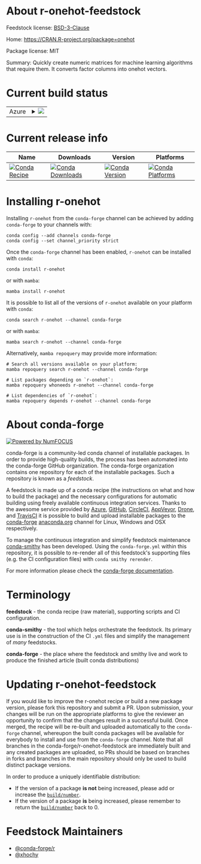 About r-onehot-feedstock
========================

Feedstock license: [BSD-3-Clause](https://github.com/conda-forge/r-onehot-feedstock/blob/main/LICENSE.txt)

Home: https://CRAN.R-project.org/package=onehot

Package license: MIT

Summary: Quickly create numeric matrices for machine learning algorithms that require them. It converts factor columns into onehot vectors.

Current build status
====================


<table>
    
  <tr>
    <td>Azure</td>
    <td>
      <details>
        <summary>
          <a href="https://dev.azure.com/conda-forge/feedstock-builds/_build/latest?definitionId=7206&branchName=main">
            <img src="https://dev.azure.com/conda-forge/feedstock-builds/_apis/build/status/r-onehot-feedstock?branchName=main">
          </a>
        </summary>
        <table>
          <thead><tr><th>Variant</th><th>Status</th></tr></thead>
          <tbody><tr>
              <td>linux_64_r_base4.3</td>
              <td>
                <a href="https://dev.azure.com/conda-forge/feedstock-builds/_build/latest?definitionId=7206&branchName=main">
                  <img src="https://dev.azure.com/conda-forge/feedstock-builds/_apis/build/status/r-onehot-feedstock?branchName=main&jobName=linux&configuration=linux%20linux_64_r_base4.3" alt="variant">
                </a>
              </td>
            </tr><tr>
              <td>linux_64_r_base4.4</td>
              <td>
                <a href="https://dev.azure.com/conda-forge/feedstock-builds/_build/latest?definitionId=7206&branchName=main">
                  <img src="https://dev.azure.com/conda-forge/feedstock-builds/_apis/build/status/r-onehot-feedstock?branchName=main&jobName=linux&configuration=linux%20linux_64_r_base4.4" alt="variant">
                </a>
              </td>
            </tr><tr>
              <td>osx_64_r_base4.3</td>
              <td>
                <a href="https://dev.azure.com/conda-forge/feedstock-builds/_build/latest?definitionId=7206&branchName=main">
                  <img src="https://dev.azure.com/conda-forge/feedstock-builds/_apis/build/status/r-onehot-feedstock?branchName=main&jobName=osx&configuration=osx%20osx_64_r_base4.3" alt="variant">
                </a>
              </td>
            </tr><tr>
              <td>osx_64_r_base4.4</td>
              <td>
                <a href="https://dev.azure.com/conda-forge/feedstock-builds/_build/latest?definitionId=7206&branchName=main">
                  <img src="https://dev.azure.com/conda-forge/feedstock-builds/_apis/build/status/r-onehot-feedstock?branchName=main&jobName=osx&configuration=osx%20osx_64_r_base4.4" alt="variant">
                </a>
              </td>
            </tr><tr>
              <td>win_64_r_base4.3</td>
              <td>
                <a href="https://dev.azure.com/conda-forge/feedstock-builds/_build/latest?definitionId=7206&branchName=main">
                  <img src="https://dev.azure.com/conda-forge/feedstock-builds/_apis/build/status/r-onehot-feedstock?branchName=main&jobName=win&configuration=win%20win_64_r_base4.3" alt="variant">
                </a>
              </td>
            </tr><tr>
              <td>win_64_r_base4.4</td>
              <td>
                <a href="https://dev.azure.com/conda-forge/feedstock-builds/_build/latest?definitionId=7206&branchName=main">
                  <img src="https://dev.azure.com/conda-forge/feedstock-builds/_apis/build/status/r-onehot-feedstock?branchName=main&jobName=win&configuration=win%20win_64_r_base4.4" alt="variant">
                </a>
              </td>
            </tr>
          </tbody>
        </table>
      </details>
    </td>
  </tr>
</table>

Current release info
====================

| Name | Downloads | Version | Platforms |
| --- | --- | --- | --- |
| [![Conda Recipe](https://img.shields.io/badge/recipe-r--onehot-green.svg)](https://anaconda.org/conda-forge/r-onehot) | [![Conda Downloads](https://img.shields.io/conda/dn/conda-forge/r-onehot.svg)](https://anaconda.org/conda-forge/r-onehot) | [![Conda Version](https://img.shields.io/conda/vn/conda-forge/r-onehot.svg)](https://anaconda.org/conda-forge/r-onehot) | [![Conda Platforms](https://img.shields.io/conda/pn/conda-forge/r-onehot.svg)](https://anaconda.org/conda-forge/r-onehot) |

Installing r-onehot
===================

Installing `r-onehot` from the `conda-forge` channel can be achieved by adding `conda-forge` to your channels with:

```
conda config --add channels conda-forge
conda config --set channel_priority strict
```

Once the `conda-forge` channel has been enabled, `r-onehot` can be installed with `conda`:

```
conda install r-onehot
```

or with `mamba`:

```
mamba install r-onehot
```

It is possible to list all of the versions of `r-onehot` available on your platform with `conda`:

```
conda search r-onehot --channel conda-forge
```

or with `mamba`:

```
mamba search r-onehot --channel conda-forge
```

Alternatively, `mamba repoquery` may provide more information:

```
# Search all versions available on your platform:
mamba repoquery search r-onehot --channel conda-forge

# List packages depending on `r-onehot`:
mamba repoquery whoneeds r-onehot --channel conda-forge

# List dependencies of `r-onehot`:
mamba repoquery depends r-onehot --channel conda-forge
```


About conda-forge
=================

[![Powered by
NumFOCUS](https://img.shields.io/badge/powered%20by-NumFOCUS-orange.svg?style=flat&colorA=E1523D&colorB=007D8A)](https://numfocus.org)

conda-forge is a community-led conda channel of installable packages.
In order to provide high-quality builds, the process has been automated into the
conda-forge GitHub organization. The conda-forge organization contains one repository
for each of the installable packages. Such a repository is known as a *feedstock*.

A feedstock is made up of a conda recipe (the instructions on what and how to build
the package) and the necessary configurations for automatic building using freely
available continuous integration services. Thanks to the awesome service provided by
[Azure](https://azure.microsoft.com/en-us/services/devops/), [GitHub](https://github.com/),
[CircleCI](https://circleci.com/), [AppVeyor](https://www.appveyor.com/),
[Drone](https://cloud.drone.io/welcome), and [TravisCI](https://travis-ci.com/)
it is possible to build and upload installable packages to the
[conda-forge](https://anaconda.org/conda-forge) [anaconda.org](https://anaconda.org/)
channel for Linux, Windows and OSX respectively.

To manage the continuous integration and simplify feedstock maintenance
[conda-smithy](https://github.com/conda-forge/conda-smithy) has been developed.
Using the ``conda-forge.yml`` within this repository, it is possible to re-render all of
this feedstock's supporting files (e.g. the CI configuration files) with ``conda smithy rerender``.

For more information please check the [conda-forge documentation](https://conda-forge.org/docs/).

Terminology
===========

**feedstock** - the conda recipe (raw material), supporting scripts and CI configuration.

**conda-smithy** - the tool which helps orchestrate the feedstock.
                   Its primary use is in the construction of the CI ``.yml`` files
                   and simplify the management of *many* feedstocks.

**conda-forge** - the place where the feedstock and smithy live and work to
                  produce the finished article (built conda distributions)


Updating r-onehot-feedstock
===========================

If you would like to improve the r-onehot recipe or build a new
package version, please fork this repository and submit a PR. Upon submission,
your changes will be run on the appropriate platforms to give the reviewer an
opportunity to confirm that the changes result in a successful build. Once
merged, the recipe will be re-built and uploaded automatically to the
`conda-forge` channel, whereupon the built conda packages will be available for
everybody to install and use from the `conda-forge` channel.
Note that all branches in the conda-forge/r-onehot-feedstock are
immediately built and any created packages are uploaded, so PRs should be based
on branches in forks and branches in the main repository should only be used to
build distinct package versions.

In order to produce a uniquely identifiable distribution:
 * If the version of a package **is not** being increased, please add or increase
   the [``build/number``](https://docs.conda.io/projects/conda-build/en/latest/resources/define-metadata.html#build-number-and-string).
 * If the version of a package **is** being increased, please remember to return
   the [``build/number``](https://docs.conda.io/projects/conda-build/en/latest/resources/define-metadata.html#build-number-and-string)
   back to 0.

Feedstock Maintainers
=====================

* [@conda-forge/r](https://github.com/conda-forge/r/)
* [@xhochy](https://github.com/xhochy/)

